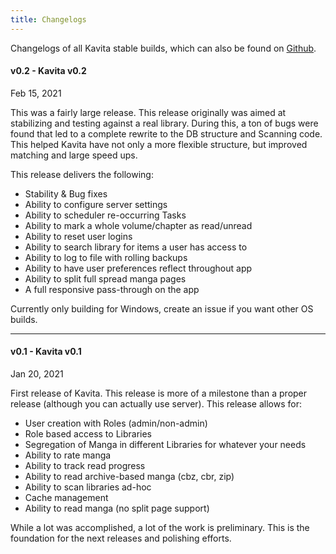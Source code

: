 ```yaml
---
title: Changelogs
---
```


Changelogs of all Kavita stable builds, which can also be found on [Github](https://github.com/Kareadita/Kavita/releases).

#### v0.2 - Kavita v0.2
Feb 15, 2021

This was a fairly large release. This release originally was aimed at stabilizing and testing against a real library. During this, a ton of bugs were found that led to a complete rewrite to the DB structure and Scanning code. This helped Kavita have not only a more flexible structure, but improved matching and large speed ups. 

This release delivers the following:
- Stability & Bug fixes
- Ability to configure server settings 
- Ability to scheduler re-occurring Tasks
- Ability to mark a whole volume/chapter as read/unread
- Ability to reset user logins
- Ability to search library for items a user has access to
- Ability to log to file with rolling backups
- Ability to have user preferences reflect throughout app
- Ability to split full spread manga pages
- A full responsive pass-through on the app

Currently only building for Windows, create an issue if you want other OS builds. 


-------------------------

#### v0.1 - Kavita  v0.1
Jan 20, 2021

First release of Kavita. This release is more of a milestone than a proper release (although you can actually use server). This release allows for:
* User creation with Roles (admin/non-admin)
* Role based access to Libraries
* Segregation of Manga in different Libraries for whatever your needs
* Ability to rate manga
* Ability to track read progress
* Ability to read archive-based manga (cbz, cbr, zip)
* Ability to scan libraries ad-hoc
* Cache management
* Ability to read manga (no split page support)

While a lot was accomplished, a lot of the work is preliminary. This is the foundation for the next releases and polishing efforts. 

